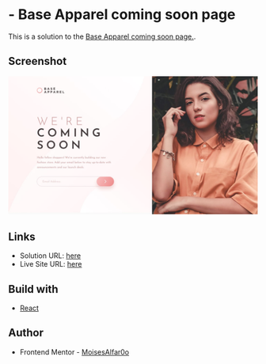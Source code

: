 # - Base Apparel coming soon page

This is a solution to the [Base Apparel coming soon page.](https://www.frontendmentor.io/challenges/base-apparel-coming-soon-page-5d46b47f8db8a7063f9331a0). 

## Screenshot
![Design preview for the ABase Apparel coming soon page](./src/assets/design/desktop-design.jpg)

## Links

- Solution URL: [here](https://www.frontendmentor.io/solutions/advice-generator-app-react-Oqi_dorNsN)
- Live Site URL: [here](https://advice-app-eta-plum.vercel.app/)


## Build with

- [React](https://reactjs.org/)


## Author

- Frontend Mentor - [MoisesAlfar0o](https://www.frontendmentor.io/profile/MoisesAlfar0o)
